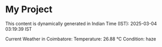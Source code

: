 # My Project

This content is dynamically generated in Indian Time (IST): 2025-03-04 03:19:39 IST


Current Weather in Coimbatore:
Temperature: 26.88 °C
Condition: haze
